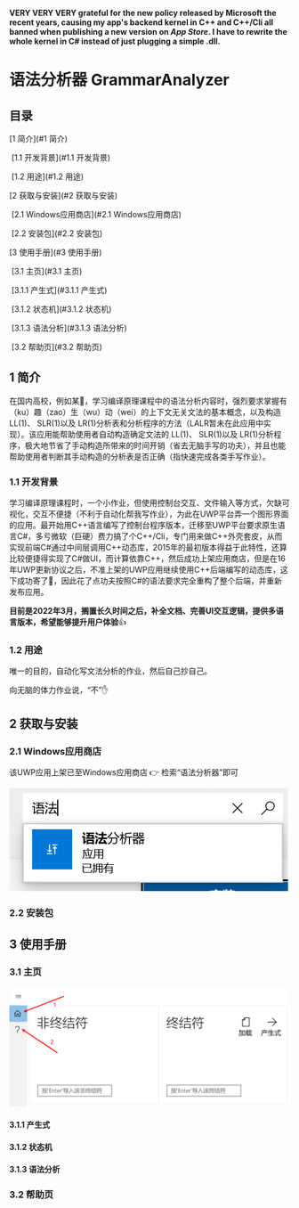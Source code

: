 **VERY VERY VERY grateful for the new policy released by Microsoft the recent years, causing my app's backend kernel in C++ and C++/Cli all banned when publishing a new version on *App Store*. I have to rewrite the whole kernel in C# instead of just plugging a simple .dll.**

# 语法分析器 GrammarAnalyzer

## 目录

[1  简介](#1  简介)

​	[1.1  开发背景](#1.1  开发背景)

​	[1.2  用途](#1.2  用途)

[2  获取与安装](#2  获取与安装)

​	[2.1  Windows应用商店](#2.1  Windows应用商店)

​	[2.2  安装包](#2.2  安装包)

[3  使用手册](#3  使用手册)

​	[3.1  主页](#3.1  主页)

​		[3.1.1  产生式](#3.1.1  产生式)

​		[3.1.2  状态机](#3.1.2  状态机)

​		[3.1.3  语法分析](#3.1.3  语法分析)

​	[3.2  帮助页](#3.2  帮助页)

## 1  简介

在国内高校，例如某📮，学习编译原理课程中的语法分析内容时，强烈要求掌握有（ku）趣（zao）生（wu）动（wei）的上下文无关文法的基本概念，以及构造 LL(1)、 SLR(1)以及 LR(1)分析表和分析程序的方法（LALR暂未在此应用中实现）。该应用能帮助使用者自动构造确定文法的 LL(1)、 SLR(1)以及 LR(1)分析程序，极大地节省了手动构造所带来的时间开销（省去无脑手写的功夫），并且也能帮助使用者判断其手动构造的分析表是否正确（指快速完成各类手写作业）。

### 1.1  开发背景

学习编译原理课程时，一个小作业，但使用控制台交互、文件输入等方式，欠缺可视化，交互不便捷（不利于自动化帮我写作业），为此在UWP平台弄一个图形界面的应用。最开始用C++语言编写了控制台程序版本，迁移至UWP平台要求原生语言C#，多亏微软（巨硬）费力搞了个C++/Cli，专门用来做C++外壳套皮，从而实现前端C#通过中间层调用C++动态库，2015年的最初版本得益于此特性，还算比较便捷得实现了C#做UI，而计算依靠C++，然后成功上架应用商店，但是在16年UWP更新协议之后，不准上架的UWP应用继续使用C++后端编写的动态库，这下成功寄了👋，因此花了点功夫按照C#的语法要求完全重构了整个后端，并重新发布应用。

**目前是2022年3月，搁置长久时间之后，补全文档、完善UI交互逻辑，提供多语言版本，希望能够提升用户体验**👍

### 1.2  用途

唯一的目的，自动化写文法分析的作业，然后自己抄自己。

向无脑的体力作业说，“不”✋

## 2  获取与安装

### 2.1  Windows应用商店

该UWP应用上架已至Windows应用商店 👉 检索“语法分析器”即可

<img src="./Pics/search.png"/>

### 2.2  安装包

## 3  使用手册

### 3.1  主页

<img src="./Pics/home.png" style="zoom:50%;" />

#### 3.1.1  产生式

#### 3.1.2  状态机

#### 3.1.3  语法分析

### 3.2  帮助页

